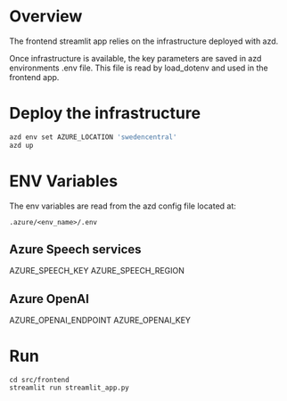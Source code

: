 # Overview

The frontend streamlit app relies on the infrastructure deployed with azd.

Once infrastructure is available, the key parameters are saved in azd environments .env file.
This file is read by load_dotenv and used in the frontend app.

# Deploy the infrastructure

```sh
azd env set AZURE_LOCATION 'swedencentral'
azd up
```

# ENV Variables

The env variables are read from the azd config file located at:

```.azure/<env_name>/.env```

## Azure Speech services

AZURE_SPEECH_KEY
AZURE_SPEECH_REGION

## Azure OpenAI
AZURE_OPENAI_ENDPOINT
AZURE_OPENAI_KEY

# Run 

```
cd src/frontend
streamlit run streamlit_app.py
```
